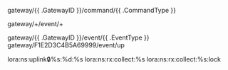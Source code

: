 gateway/{{ .GatewayID }}/command/{{ .CommandType }}

gateway/+/event/+

gateway/{{ .GatewayID }}/event/{{ .EventType }}
gateway/F1E2D3C4B5A69999/event/up

lora:ns:uplink:lock:%s:%d:%s
lora:ns:rx:collect:%s
lora:ns:rx:collect:%s:lock
